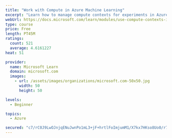 ```yaml
---
title: "Work with Compute in Azure Machine Learning"
excerpt: "Learn how to manage compute contexts for experiments in Azure Machine Learning."
webUrl: https://docs.microsoft.com/learn/modules/use-compute-contexts-in-aml/
type: course
price: Free
length: PT45M
ratings:
  count: 521
  average: 4.6161227
heat: 51

provider:
  name: Microsoft Learn
  domain: microsoft.com
  images:
    - url: /assets/images/organizations/microsoft.com-50x50.jpg
      width: 50
      height: 50

levels:
  - Beginner

topics:
  - Azure

secured: "c7/rC0J9LwOJnjqENuJwnPo1mL3+jF+hrtlFoImjumM1/X7kx7HKso8Uo0/r7ni0vaYuXYwkT0lWmFbm3u4hCqfKYJ8iimogSq6Wv7SFmn15MHDC4FTavgIfaqu73TfxH3IdrLRYfPSFs8WECR56QMg4PhZ5sF8NlEwuEPI0sPAsGfoPRq2ARQqKZp2SbKosoBx3WNgEgusMUTW4ni8FOM1laPaft8h0AN+9axCVHVVA32MSrhk6isjSlcz2FW0DT0cRM+gNrvfjx69IsXGIlORrEip8tinKPFk2Afkq3wCamNyp6uA8qzzJm+zDmYiqdtjz/QQxyvXL3jUZlhwBUgV87/Bvp9XgmUa2fSsL1v6czp+rNfYG6cneMKqfsMv1hEaD1QBSfMFACbzObhlmqSaLqN1x84jLv28QWDq7x8Q=;JQVY5Gjg+A7BqVTpOURp4g=="
---
```


